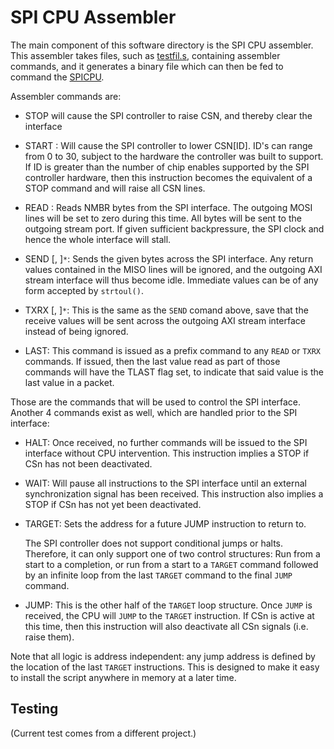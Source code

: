 # SPI CPU Assembler

The main component of this software directory is the SPI CPU assembler.  This
assembler takes files, such as [testfil.s](testfil.s), containing
assembler commands, and it generates a binary file which can then be fed to
command the [SPICPU](../rtl/spicpu.v).

Assembler commands are:

- STOP will cause the SPI controller to raise CSN, and thereby clear the
  interface

- START <ID>: Will cause the SPI controller to lower CSN[ID].  ID's can range
  from 0 to 30, subject to the hardware the controller was built to support.
  If ID is greater than the number of chip enables supported by the SPI
  controller hardware, then this instruction becomes the equivalent of a
  STOP command and will raise all CSN lines.

- READ <NMBR>: Reads NMBR bytes from the SPI interface.  The outgoing MOSI
  lines will be set to zero during this time.  All bytes will be sent to the
  outgoing stream port.  If given sufficient backpressure, the SPI clock
  and hence the whole interface will stall.

- SEND <IMM> [, <IMM>]`*`: Sends the given bytes across the SPI interface.
  Any return values contained in the MISO lines will be ignored, and the
  outgoing AXI stream interface will thus become idle.  Immediate values
  can be of any form accepted by `strtoul()`.

- TXRX <IMM> [, <IMM>]`*`: This is the same as the `SEND` comand above, save
  that the receive values will be sent across the outgoing AXI stream interface
  instead of being ignored.

- LAST: This command is issued as a prefix command to any `READ` or `TXRX`
  commands.  If issued, then the last value read as part of those commands
  will have the TLAST flag set, to indicate that said value is the last value
  in a packet.

Those are the commands that will be used to control the SPI interface.  Another
4 commands exist as well, which are handled prior to the SPI interface:

- HALT: Once received, no further commands will be issued to the SPI
  interface without CPU intervention.  This instruction implies a STOP if CSn
  has not been deactivated.

- WAIT: Will pause all instructions to the SPI interface until an external
  synchronization signal has been received.  This instruction also implies a
  STOP if CSn has not yet been deactivated.

- TARGET: Sets the address for a future JUMP instruction to return to.

  The SPI controller does not support conditional jumps or halts.  Therefore,
  it can only support one of two control structures: Run from a start to a
  completion, or run from a start to a `TARGET` command followed by an infinite
  loop from the last `TARGET` command to the final `JUMP` command.

- JUMP: This is the other half of the `TARGET` loop structure.  Once `JUMP`
  is received, the CPU will `JUMP` to the `TARGET` instruction.  If CSn is
  active at this time, then this instruction will also deactivate all CSn
  signals (i.e. raise them).

Note that all logic is address independent: any jump address is defined by
the location of the last `TARGET` instructions.  This is designed to make it
easy to install the script anywhere in memory at a later time.

## Testing

(Current test comes from a different project.)

<!--
A test of the SPI assembler is provided.  The usage of this assembler can be
found via the `-h` option:

> spiasm -h

To test, use the assembler to build a binary:

> spiasm testfil.s -o dump.bin

You can then disassemble this file to see how well the assembler worked.

> spiasm -d dump.bin

-->
